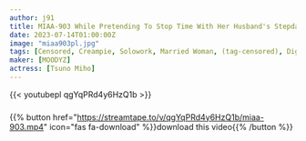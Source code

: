 ```yaml
---
author: j91
title: MIAA-903 While Pretending To Stop Time With Her Husband's Stepdaughter, Her Sexually Harassed Father-In-Law Groped Her Erogenous Zones, And She Couldn't Speak, And She Was Pulling Love Juices... Miho Tsuno
date: 2023-07-14T01:00:00Z
image: "miaa903pl.jpg"
tags: [Censored, Creampie, Solowork, Married Woman, (tag-censored), Digital Mosaic, Time Stop]
maker: [MOODYZ]
actress: [Tsuno Miho]
---
```



{{< youtubepl qgYqPRd4y6HzQ1b >}}
###

{{% button href="https://streamtape.to/v/qgYqPRd4y6HzQ1b/miaa-903.mp4" icon="fas fa-download" %}}download this video{{% /button %}}

